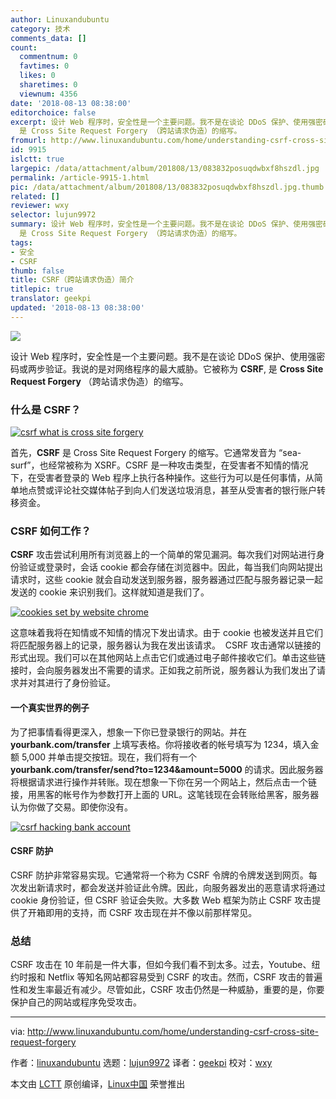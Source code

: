 ```yaml
---
author: Linuxandubuntu
category: 技术
comments_data: []
count:
  commentnum: 0
  favtimes: 0
  likes: 0
  sharetimes: 0
  viewnum: 4356
date: '2018-08-13 08:38:00'
editorchoice: false
excerpt: 设计 Web 程序时，安全性是一个主要问题。我不是在谈论 DDoS 保护、使用强密码或两步验证。我说的是对网络程序的最大威胁。它被称为CSRF,
  是 Cross Site Request Forgery （跨站请求伪造）的缩写。
fromurl: http://www.linuxandubuntu.com/home/understanding-csrf-cross-site-request-forgery
id: 9915
islctt: true
largepic: /data/attachment/album/201808/13/083832posuqdwbxf8hszdl.jpg
permalink: /article-9915-1.html
pic: /data/attachment/album/201808/13/083832posuqdwbxf8hszdl.jpg.thumb.jpg
related: []
reviewer: wxy
selector: lujun9972
summary: 设计 Web 程序时，安全性是一个主要问题。我不是在谈论 DDoS 保护、使用强密码或两步验证。我说的是对网络程序的最大威胁。它被称为CSRF,
  是 Cross Site Request Forgery （跨站请求伪造）的缩写。
tags:
- 安全
- CSRF
thumb: false
title: CSRF（跨站请求伪造）简介
titlepic: true
translator: geekpi
updated: '2018-08-13 08:38:00'
---
```


![](/data/attachment/album/201808/13/083832posuqdwbxf8hszdl.jpg)


设计 Web 程序时，安全性是一个主要问题。我不是在谈论 DDoS 保护、使用强密码或两步验证。我说的是对网络程序的最大威胁。它被称为 **CSRF**, 是 **Cross Site Request Forgery** （跨站请求伪造）的缩写。


### 什么是 CSRF？


[![csrf what is cross site forgery](/data/attachment/album/201808/13/083832wgqw4ku1t8pt7pku.jpg)](http://www.linuxandubuntu.com/uploads/2/1/1/5/21152474/csrf-what-is-cross-site-forgery_orig.jpg)


首先，**CSRF** 是 Cross Site Request Forgery 的缩写。它通常发音为 “sea-surf”，也经常被称为 XSRF。CSRF 是一种攻击类型，在受害者不知情的情况下，在受害者登录的 Web 程序上执行各种操作。这些行为可以是任何事情，从简单地点赞或评论社交媒体帖子到向人们发送垃圾消息，甚至从受害者的银行账户转移资金。


### CSRF 如何工作？


**CSRF** 攻击尝试利用所有浏览器上的一个简单的常见漏洞。每次我们对网站进行身份验证或登录时，会话 cookie 都会存储在浏览器中。因此，每当我们向网站提出请求时，这些 cookie 就会自动发送到服务器，服务器通过匹配与服务器记录一起发送的 cookie 来识别我们。这样就知道是我们了。


[![cookies set by website chrome](/data/attachment/album/201808/13/083832q88w7bu44phknmsw.jpg)](http://www.linuxandubuntu.com/uploads/2/1/1/5/21152474/cookies-set-by-website-chrome_orig.jpg)


这意味着我将在知情或不知情的情况下发出请求。由于 cookie 也被发送并且它们将匹配服务器上的记录，服务器认为我在发出该请求。 ​ CSRF 攻击通常以链接的形式出现。我们可以在其他网站上点击它们或通过电子邮件接收它们。单击这些链接时，会向服务器发出不需要的请求。正如我之前所说，服务器认为我们发出了请求并对其进行了身份验证。


#### 一个真实世界的例子


为了把事情看得更深入，想象一下你已登录银行的网站。并在 **yourbank.com/transfer** 上填写表格。你将接收者的帐号填写为 1234，填入金额 5,000 并单击提交按钮。现在，我们将有一个 **yourbank.com/transfer/send?to=1234&amount=5000** 的请求。因此服务器将根据请求进行操作并转账。现在想象一下你在另一个网站上，然后点击一个链接，用黑客的帐号作为参数打开上面的 URL。这笔钱现在会转账给黑客，服务器认为你做了交易。即使你没有。


[![csrf hacking bank account](/data/attachment/album/201808/13/083832zrxck6kxchh66d5i.jpg)](http://www.linuxandubuntu.com/uploads/2/1/1/5/21152474/csrf-hacking-bank-account_orig.jpg)


#### CSRF 防护


CSRF 防护非常容易实现。它通常将一个称为 CSRF 令牌的令牌发送到网页。每次发出新请求时，都会发送并验证此令牌。因此，向服务器发出的恶意请求将通过 cookie 身份验证，但 CSRF 验证会失败。大多数 Web 框架为防止 CSRF 攻击提供了开箱即用的支持，而 CSRF 攻击现在并不像以前那样常见。


### 总结


CSRF 攻击在 10 年前是一件大事，但如今我们看不到太多。过去，Youtube、纽约时报和 Netflix 等知名网站都容易受到 CSRF 的攻击。然而，CSRF 攻击的普遍性和发生率最近有减少。尽管如此，CSRF 攻击仍然是一种威胁，重要的是，你要保护自己的网站或程序免受攻击。




---


via: <http://www.linuxandubuntu.com/home/understanding-csrf-cross-site-request-forgery>


作者：[linuxandubuntu](http://www.linuxandubuntu.com) 选题：[lujun9972](https://github.com/lujun9972) 译者：[geekpi](https://github.com/geekpi) 校对：[wxy](https://github.com/wxy)


本文由 [LCTT](https://github.com/LCTT/TranslateProject) 原创编译，[Linux中国](https://linux.cn/) 荣誉推出